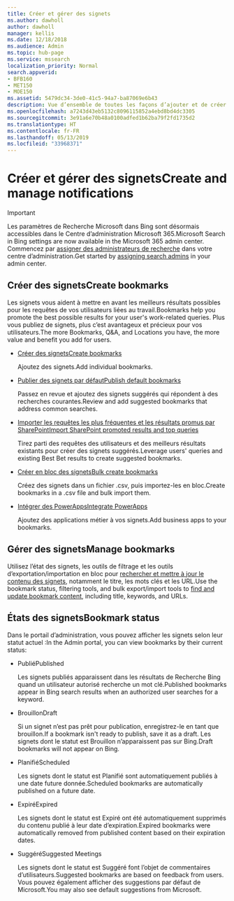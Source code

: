 ```yaml
---
title: Créer et gérer des signets
ms.author: dawholl
author: dawholl
manager: kellis
ms.date: 12/18/2018
ms.audience: Admin
ms.topic: hub-page
ms.service: mssearch
localization_priority: Normal
search.appverid:
- BFB160
- MET150
- MOE150
ms.assetid: 5479dc34-3de0-41c5-94a7-ba87069e6b43
description: Vue d’ensemble de toutes les façons d’ajouter et de créer des signets pour les résultats de travail de la fonctionnalité Recherche Microsoft
ms.openlocfilehash: a7243d43eb5132c8096115852a4ebd8bd4dc3305
ms.sourcegitcommit: 3e91a6e70b48a0100adfed1b62ba79f2fd1735d2
ms.translationtype: HT
ms.contentlocale: fr-FR
ms.lasthandoff: 05/13/2019
ms.locfileid: "33968371"
---
```

# <a name="create-and-manage-bookmarks"></a><span data-ttu-id="3eca6-103">Créer et gérer des signets</span><span class="sxs-lookup"><span data-stu-id="3eca6-103">Create and manage notifications</span></span>

> [!IMPORTANT]
> <span data-ttu-id="3eca6-104">Les paramètres de Recherche Microsoft dans Bing sont désormais accessibles dans le Centre d’administration Microsoft 365.</span><span class="sxs-lookup"><span data-stu-id="3eca6-104">Microsoft Search in Bing settings are now available in the Microsoft 365 admin center.</span></span> <span data-ttu-id="3eca6-105">Commencez par [assigner des administrateurs de recherche](https://docs.microsoft.com/fr-FR/microsoftsearch/setup-microsoft-search#step-2-assign-search-admin-and-search-editor) dans votre centre d’administration.</span><span class="sxs-lookup"><span data-stu-id="3eca6-105">Get started by [assigning search admins](https://docs.microsoft.com/en-us/microsoftsearch/setup-microsoft-search#step-2-assign-search-admin-and-search-editor) in your admin center.</span></span>
    
## <a name="create-bookmarks"></a><span data-ttu-id="3eca6-106">Créer des signets</span><span class="sxs-lookup"><span data-stu-id="3eca6-106">Create bookmarks</span></span>

<span data-ttu-id="3eca6-107">Les signets vous aident à mettre en avant les meilleurs résultats possibles pour les requêtes de vos utilisateurs liées au travail.</span><span class="sxs-lookup"><span data-stu-id="3eca6-107">Bookmarks help you promote the best possible results for your user's work-related queries.</span></span> <span data-ttu-id="3eca6-108">Plus vous publiez de signets, plus c’est avantageux et précieux pour vos utilisateurs.</span><span class="sxs-lookup"><span data-stu-id="3eca6-108">The more Bookmarks, Q&A, and Locations you have, the more value and benefit you add for users.</span></span>
  
- [<span data-ttu-id="3eca6-109">Créer des signets</span><span class="sxs-lookup"><span data-stu-id="3eca6-109">Create bookmarks</span></span>](create-bookmarks.md)
    
    <span data-ttu-id="3eca6-110">Ajoutez des signets.</span><span class="sxs-lookup"><span data-stu-id="3eca6-110">Add individual bookmarks.</span></span>
    
- [<span data-ttu-id="3eca6-111">Publier des signets par défaut</span><span class="sxs-lookup"><span data-stu-id="3eca6-111">Publish default bookmarks</span></span>](publish-default-bookmarks.md)
    
    <span data-ttu-id="3eca6-112">Passez en revue et ajoutez des signets suggérés qui répondent à des recherches courantes.</span><span class="sxs-lookup"><span data-stu-id="3eca6-112">Review and add suggested bookmarks that address common searches.</span></span>
    
- [<span data-ttu-id="3eca6-113">Importer les requêtes les plus fréquentes et les résultats promus par SharePoint</span><span class="sxs-lookup"><span data-stu-id="3eca6-113">Import SharePoint promoted results and top queries</span></span>](import-sharepoint-promoted-results-and-top-queries.md)
    
    <span data-ttu-id="3eca6-114">Tirez parti des requêtes des utilisateurs et des meilleurs résultats existants pour créer des signets suggérés.</span><span class="sxs-lookup"><span data-stu-id="3eca6-114">Leverage users' queries and existing Best Bet results to create suggested bookmarks.</span></span>
    
- [<span data-ttu-id="3eca6-115">Créer en bloc des signets</span><span class="sxs-lookup"><span data-stu-id="3eca6-115">Bulk create bookmarks</span></span>](bulk-create-bookmarks.md)
    
    <span data-ttu-id="3eca6-116">Créez des signets dans un fichier .csv, puis importez-les en bloc.</span><span class="sxs-lookup"><span data-stu-id="3eca6-116">Create bookmarks in a .csv file and bulk import them.</span></span>
    
- [<span data-ttu-id="3eca6-117">Intégrer des PowerApps</span><span class="sxs-lookup"><span data-stu-id="3eca6-117">Integrate PowerApps</span></span>](integrate-powerapps.md)
    
    <span data-ttu-id="3eca6-118">Ajoutez des applications métier à vos signets.</span><span class="sxs-lookup"><span data-stu-id="3eca6-118">Add business apps to your bookmarks.</span></span>
    
## <a name="manage-bookmarks"></a><span data-ttu-id="3eca6-119">Gérer des signets</span><span class="sxs-lookup"><span data-stu-id="3eca6-119">Manage bookmarks</span></span>

<span data-ttu-id="3eca6-120">Utilisez l’état des signets, les outils de filtrage et les outils d’exportation/importation en bloc pour [rechercher et mettre à jour le contenu des signets](manage-bookmarks.md), notamment le titre, les mots clés et les URL.</span><span class="sxs-lookup"><span data-stu-id="3eca6-120">Use the bookmark status, filtering tools, and bulk export/import tools to [find and update bookmark content](manage-bookmarks.md), including title, keywords, and URLs.</span></span>
  
## <a name="bookmark-status"></a><span data-ttu-id="3eca6-121">États des signets</span><span class="sxs-lookup"><span data-stu-id="3eca6-121">Bookmark status</span></span>

<span data-ttu-id="3eca6-122">Dans le portail d’administration, vous pouvez afficher les signets selon leur statut actuel :</span><span class="sxs-lookup"><span data-stu-id="3eca6-122">In the Admin portal, you can view bookmarks by their current status:</span></span>
  
- <span data-ttu-id="3eca6-123">Publié</span><span class="sxs-lookup"><span data-stu-id="3eca6-123">Published</span></span>
    
    <span data-ttu-id="3eca6-124">Les signets publiés apparaissent dans les résultats de Recherche Bing quand un utilisateur autorisé recherche un mot clé.</span><span class="sxs-lookup"><span data-stu-id="3eca6-124">Published bookmarks appear in Bing search results when an authorized user searches for a keyword.</span></span>
    
- <span data-ttu-id="3eca6-125">Brouillon</span><span class="sxs-lookup"><span data-stu-id="3eca6-125">Draft</span></span>
    
    <span data-ttu-id="3eca6-126">Si un signet n’est pas prêt pour publication, enregistrez-le en tant que brouillon.</span><span class="sxs-lookup"><span data-stu-id="3eca6-126">If a bookmark isn't ready to publish, save it as a draft.</span></span> <span data-ttu-id="3eca6-127">Les signets dont le statut est Brouillon n’apparaissent pas sur Bing.</span><span class="sxs-lookup"><span data-stu-id="3eca6-127">Draft bookmarks will not appear on Bing.</span></span>
    
- <span data-ttu-id="3eca6-128">Planifié</span><span class="sxs-lookup"><span data-stu-id="3eca6-128">Scheduled</span></span>
    
    <span data-ttu-id="3eca6-129">Les signets dont le statut est Planifié sont automatiquement publiés à une date future donnée.</span><span class="sxs-lookup"><span data-stu-id="3eca6-129">Scheduled bookmarks are automatically published on a future date.</span></span>
    
- <span data-ttu-id="3eca6-130">Expiré</span><span class="sxs-lookup"><span data-stu-id="3eca6-130">Expired</span></span>
    
    <span data-ttu-id="3eca6-131">Les signets dont le statut est Expiré ont été automatiquement supprimés du contenu publié à leur date d’expiration.</span><span class="sxs-lookup"><span data-stu-id="3eca6-131">Expired bookmarks were automatically removed from published content based on their expiration dates.</span></span>
    
- <span data-ttu-id="3eca6-132">Suggéré</span><span class="sxs-lookup"><span data-stu-id="3eca6-132">Suggested Meetings</span></span>
    
    <span data-ttu-id="3eca6-133">Les signets dont le statut est Suggéré font l’objet de commentaires d’utilisateurs.</span><span class="sxs-lookup"><span data-stu-id="3eca6-133">Suggested bookmarks are based on feedback from users.</span></span> <span data-ttu-id="3eca6-134">Vous pouvez également afficher des suggestions par défaut de Microsoft.</span><span class="sxs-lookup"><span data-stu-id="3eca6-134">You may also see default suggestions from Microsoft.</span></span>

  

